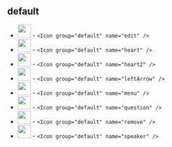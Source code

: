 ## default


 - <img src="./default/edit.png" height="30" width="30" /> - `<Icon group="default" name="edit" />`
 - <img src="./default/heart.png" height="30" width="30" /> - `<Icon group="default" name="heart" />`
 - <img src="./default/heart2.png" height="30" width="30" /> - `<Icon group="default" name="heart2" />`
 - <img src="./default/leftArrow.png" height="30" width="30" /> - `<Icon group="default" name="leftArrow" />`
 - <img src="./default/menu.png" height="30" width="30" /> - `<Icon group="default" name="menu" />`
 - <img src="./default/question.png" height="30" width="30" /> - `<Icon group="default" name="question" />`
 - <img src="./default/remove.png" height="30" width="30" /> - `<Icon group="default" name="remove" />`
 - <img src="./default/speaker.png" height="30" width="30" /> - `<Icon group="default" name="speaker" />`